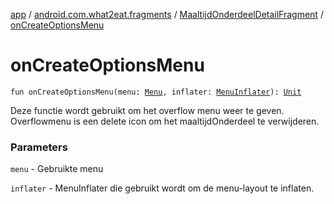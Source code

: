 [app](../../index.md) / [android.com.what2eat.fragments](../index.md) / [MaaltijdOnderdeelDetailFragment](index.md) / [onCreateOptionsMenu](./on-create-options-menu.md)

# onCreateOptionsMenu

`fun onCreateOptionsMenu(menu: `[`Menu`](https://developer.android.com/reference/android/view/Menu.html)`, inflater: `[`MenuInflater`](https://developer.android.com/reference/android/view/MenuInflater.html)`): `[`Unit`](https://kotlinlang.org/api/latest/jvm/stdlib/kotlin/-unit/index.html)

Deze functie wordt gebruikt om het overflow menu weer te geven.
Overflowmenu is een delete icon om het maaltijdOnderdeel te verwijderen.

### Parameters

`menu` - Gebruikte menu

`inflater` - MenuInflater die gebruikt wordt om de menu-layout te inflaten.